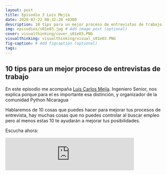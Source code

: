 ```yaml
---
layout: post
title: Episodio 3 Luis Mejía
date: 2020-07-22 08:32:20 +0300
description: 10 tips para un mejor proceso de entrevistas de trabajo
img: episodios/s01e03.jpg # Add image post (optional)
cover: visualthinking/cover_s01e03.PNG
visualthinking: visualthinking/visual_s01e03.PNG
fig-caption: # Add figcaption (optional)
tags:
---
```


## 10 tips para un mejor proceso de entrevistas de trabajo

En este episodio me acompaña [Luis Carlos Mejía](https://twitter.com/lcmejia19). Ingeniero Senior, nos explica porque para el es importante esa distinción, y organizador de la comunidad Python Nicaragua

Hablaremos de 10 cosas que puedes hacer para mejorar tus procesos de entrevista, hay muchas cosas que no puedes controlar al buscar empleo pero al menos estas 10 te ayudarán a mejorar tus posibilidades.

Escucha ahora:

<iframe src="https://anchor.fm/espaciosabiertos/embed/episodes/10-tips-para-una-mejor-entrevista-de-trabajo-eh399s" height="102px" width="400px" frameborder="0" scrolling="no"></iframe>
